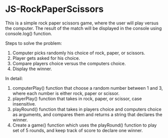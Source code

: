 # JS-RockPaperScissors

This is a simple rock paper scissors game, where the user will play versus the computer. The result of the match will be displayed in the console using console.log() function.

Steps to solve the problem:

1. Computer picks randomly his choice of rock, paper, or scissors.
2. Player gets asked for his choice.
3. Compare players choice versus the computers choice.
4. Display the winner.

In detail: 

1. computerPlay() function that choose a random number between 1 and 3, where each number is either rock, paper or scissor.
2. playerPlay() function that takes in rock, paper, or scissor, case insensitive. 
3. playRound() function that takes in players choice and computers choice as arguments, and compares them and returns a 
   string that declares the winner.
4. Create a game() function which uses the playRound() function to play set of 5 rounds, and keep track of score to 
   declare one winner. 